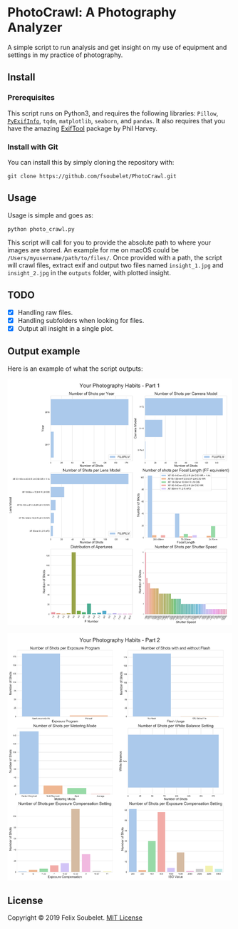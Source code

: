 # PhotoCrawl: A Photography Analyzer

A simple script to run analysis and get insight on my use of equipment and settings in my practice of photography.


## Install

### Prerequisites

This script runs on Python3, and requires the following libraries: `Pillow`, [`PyExifInfo`][pyexifinfo], `tqdm`, `matplotlib`, `seaborn`,  and `pandas`.
It also requires that you have the amazing [ExifTool][exiftool] package by Phil Harvey.

### Install with Git

You can install this by simply cloning the repository with:

```
git clone https://github.com/fsoubelet/PhotoCrawl.git
```


## Usage

Usage is simple and goes as:

```
python photo_crawl.py
```

This script will call for you to provide the absolute path to where your images are stored.
An example for me on macOS could be `/Users/myusername/path/to/files/`.
Once provided with a path, the script will crawl files, extract exif and output two files named `insight_1.jpg` and `insight_2.jpg` in the `outputs` folder, with plotted insight.


## TODO

- [x] Handling raw files.
- [x] Handling subfolders when looking for files.
- [x] Output all insight in a single plot.

## Output example

Here is an example of what the script outputs:

<p align="center">
  <img src="https://github.com/fsoubelet/PhotoCrawl/blob/master/outputs/insight_1.jpg"/>
</p>

<p align="center">
  <img src="https://github.com/fsoubelet/PhotoCrawl/blob/master/outputs/insight_2.jpg"/>
</p>

## License

Copyright &copy; 2019 Felix Soubelet. [MIT License][license]

[exiftool]: https://www.sno.phy.queensu.ca/~phil/exiftool/
[license]: https://github.com/fsoubelet/PhotoCrawl/blob/master/LICENSE 
[pyexifinfo]: https://github.com/guinslym/pyexifinfo
